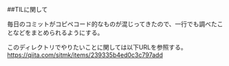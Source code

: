 ##TILに関して

毎日のコミットがコピペコード的なものが混じってきたので、一行でも調べたことなどをまとめられるようにする。

このディレクトリでやりたいことに関しては以下URLを参照する。
https://qiita.com/sitmk/items/239335b4ed0c3c797add
